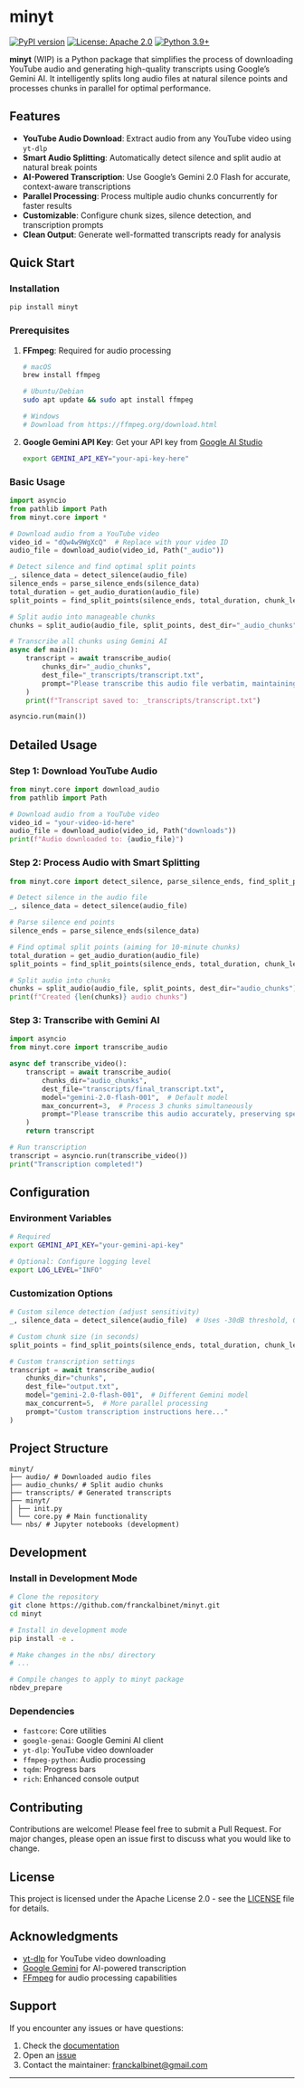 # minyt


<!-- WARNING: THIS FILE WAS AUTOGENERATED! DO NOT EDIT! -->

[![PyPI
version](https://badge.fury.io/py/minyt.svg)](https://badge.fury.io/py/minyt)
[![License: Apache
2.0](https://img.shields.io/badge/License-Apache%202.0-blue.svg)](https://opensource.org/licenses/Apache-2.0)
[![Python
3.9+](https://img.shields.io/badge/python-3.9+-blue.svg)](https://www.python.org/downloads/)

**minyt** (WIP) is a Python package that simplifies the process of
downloading YouTube audio and generating high-quality transcripts using
Google’s Gemini AI. It intelligently splits long audio files at natural
silence points and processes chunks in parallel for optimal performance.

## Features

- **YouTube Audio Download**: Extract audio from any YouTube video using
  `yt-dlp`
- **Smart Audio Splitting**: Automatically detect silence and split
  audio at natural break points
- **AI-Powered Transcription**: Use Google’s Gemini 2.0 Flash for
  accurate, context-aware transcriptions
- **Parallel Processing**: Process multiple audio chunks concurrently
  for faster results
- **Customizable**: Configure chunk sizes, silence detection, and
  transcription prompts
- **Clean Output**: Generate well-formatted transcripts ready for
  analysis

## Quick Start

### Installation

``` bash
pip install minyt
```

### Prerequisites

1.  **FFmpeg**: Required for audio processing

    ``` bash
    # macOS
    brew install ffmpeg

    # Ubuntu/Debian
    sudo apt update && sudo apt install ffmpeg

    # Windows
    # Download from https://ffmpeg.org/download.html
    ```

2.  **Google Gemini API Key**: Get your API key from [Google AI
    Studio](https://makersuite.google.com/app/apikey)

    ``` bash
    export GEMINI_API_KEY="your-api-key-here"
    ```

### Basic Usage

``` python
import asyncio
from pathlib import Path
from minyt.core import *

# Download audio from a YouTube video
video_id = "dQw4w9WgXcQ"  # Replace with your video ID
audio_file = download_audio(video_id, Path("_audio"))

# Detect silence and find optimal split points
_, silence_data = detect_silence(audio_file)
silence_ends = parse_silence_ends(silence_data)
total_duration = get_audio_duration(audio_file)
split_points = find_split_points(silence_ends, total_duration, chunk_len=600)

# Split audio into manageable chunks
chunks = split_audio(audio_file, split_points, dest_dir="_audio_chunks")

# Transcribe all chunks using Gemini AI
async def main():
    transcript = await transcribe_audio(
        chunks_dir="_audio_chunks",
        dest_file="_transcripts/transcript.txt",
        prompt="Please transcribe this audio file verbatim, maintaining speaker clarity and context."
    )
    print(f"Transcript saved to: _transcripts/transcript.txt")

asyncio.run(main())
```

## Detailed Usage

### Step 1: Download YouTube Audio

``` python
from minyt.core import download_audio
from pathlib import Path

# Download audio from a YouTube video
video_id = "your-video-id-here"
audio_file = download_audio(video_id, Path("downloads"))
print(f"Audio downloaded to: {audio_file}")
```

### Step 2: Process Audio with Smart Splitting

``` python
from minyt.core import detect_silence, parse_silence_ends, find_split_points, split_audio

# Detect silence in the audio file
_, silence_data = detect_silence(audio_file)

# Parse silence end points
silence_ends = parse_silence_ends(silence_data)

# Find optimal split points (aiming for 10-minute chunks)
total_duration = get_audio_duration(audio_file)
split_points = find_split_points(silence_ends, total_duration, chunk_len=600)

# Split audio into chunks
chunks = split_audio(audio_file, split_points, dest_dir="audio_chunks")
print(f"Created {len(chunks)} audio chunks")
```

### Step 3: Transcribe with Gemini AI

``` python
import asyncio
from minyt.core import transcribe_audio

async def transcribe_video():
    transcript = await transcribe_audio(
        chunks_dir="audio_chunks",
        dest_file="transcripts/final_transcript.txt",
        model="gemini-2.0-flash-001",  # Default model
        max_concurrent=3,  # Process 3 chunks simultaneously
        prompt="Please transcribe this audio accurately, preserving speaker names and technical terms."
    )
    return transcript

# Run transcription
transcript = asyncio.run(transcribe_video())
print("Transcription completed!")
```

## Configuration

### Environment Variables

``` bash
# Required
export GEMINI_API_KEY="your-gemini-api-key"

# Optional: Configure logging level
export LOG_LEVEL="INFO"
```

### Customization Options

``` python
# Custom silence detection (adjust sensitivity)
_, silence_data = detect_silence(audio_file)  # Uses -30dB threshold, 0.5s duration

# Custom chunk size (in seconds)
split_points = find_split_points(silence_ends, total_duration, chunk_len=300)  # 5-minute chunks

# Custom transcription settings
transcript = await transcribe_audio(
    chunks_dir="chunks",
    dest_file="output.txt",
    model="gemini-2.0-flash-001",  # Different Gemini model
    max_concurrent=5,  # More parallel processing
    prompt="Custom transcription instructions here..."
)
```

## Project Structure

    minyt/
    ├── audio/ # Downloaded audio files
    ├── audio_chunks/ # Split audio chunks
    ├── transcripts/ # Generated transcripts
    ├── minyt/
    │ ├── init.py
    │ └── core.py # Main functionality
    └── nbs/ # Jupyter notebooks (development)

## Development

### Install in Development Mode

``` bash
# Clone the repository
git clone https://github.com/franckalbinet/minyt.git
cd minyt

# Install in development mode
pip install -e .

# Make changes in the nbs/ directory
# ...

# Compile changes to apply to minyt package
nbdev_prepare
```

### Dependencies

- `fastcore`: Core utilities
- `google-genai`: Google Gemini AI client
- `yt-dlp`: YouTube video downloader
- `ffmpeg-python`: Audio processing
- `tqdm`: Progress bars
- `rich`: Enhanced console output

## Contributing

Contributions are welcome! Please feel free to submit a Pull Request.
For major changes, please open an issue first to discuss what you would
like to change.

## License

This project is licensed under the Apache License 2.0 - see the
[LICENSE](LICENSE) file for details.

## Acknowledgments

- [yt-dlp](https://github.com/yt-dlp/yt-dlp) for YouTube video
  downloading
- [Google Gemini](https://ai.google.dev/) for AI-powered transcription
- [FFmpeg](https://ffmpeg.org/) for audio processing capabilities

## Support

If you encounter any issues or have questions:

1.  Check the [documentation](https://franckalbinet.github.io/minyt/)
2.  Open an [issue](https://github.com/franckalbinet/minyt/issues)
3.  Contact the maintainer: franckalbinet@gmail.com

------------------------------------------------------------------------
